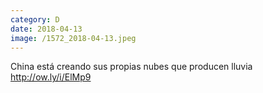 ```yaml
--- 
category: D 
date: 2018-04-13 
image: /1572_2018-04-13.jpeg 
--- 
```


China está creando sus propias nubes que producen lluvia http://ow.ly/i/ElMp9
